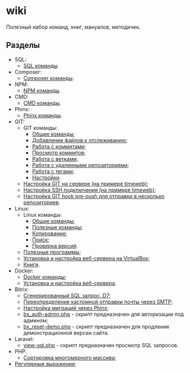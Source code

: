# wiki

Полезный набор команд, книг, мануалов, методичек.

## Разделы

* SQL:
    * [SQL команды](.docs/sql/command.md).
* Composer:
    * [Composer команды](.docs/composer/command.md).
* NPM:
    * [NPM команды](.docs/npm/command.md).
* CMD:
    * [CMD команды](.docs/cmd/command.md).
* Phinx:
    * [Phinx команды](.docs/phinx/command.md).
* GIT:
    * GIT команды:
        * [Общие команды](.docs/git/command/common.md);
        * [Добавление файлов к отслеживанию](.docs/git/command/tracking.md);
        * [Работа с коммитами](.docs/git/command/commits.md);
        * [Просмотр коммитов](.docs/git/command/logging.md);
        * [Работа с ветками](.docs/git/command/branches.md);
        * [Работа с удаленными репозиториями](.docs/git/command/remote.md);
        * [Работа с тегами](.docs/git/command/tags.md);
        * [Настройки](.docs/git/command/settings.md).
    * [Настройка GIT на сервере (на примере timeweb)](.docs/git/timeweb-server.md);
    * [Настройка SSH подключения (на примере timeweb)](.docs/git/timeweb-ssh.md);
    * [Настройка GIT hook pre-push для отправки в несколько репозиториев](.docs/git/hook-pre-push.md).
* Linux:
    * Linux команды:
        * [Общие команды](.docs/linux/command/common.md);
        * [Полезные команды](.docs/linux/command/useful.md);
        * [Копирование](.docs/linux/command/copy.md);
        * [Поиск](.docs/linux/command/search.md);
        * [Проверка версий](.docs/linux/command/version-check.md).
    * [Полезные программы](.docs/linux/tools.md);
    * [Установка и настройка веб-сервера на VirtualBox](.docs/linux/vb-websever.md);
    * [Книги](.docs/linux/books.md).
* Docker:
    * [Docker команды](.docs/docker/command.md);
    * [Установка и настройка веб-сервера](.docs/docker/websever.md).
* Bitrix:
    * [Сгенерированный SQL запрос, D7](.docs/bitrix/sql.md);
    * [Переопределение кастомной отправки почты через SMTP](.docs/bitrix/custom-mail.md);
    * [Настройка миграций через Phinx](.docs/bitrix/phinx.md);
    * [bx_auth-admin.php](.docs/bitrix/bx_auth-admin.php) - скрипт предназначен для авторизации под админом;
    * [bx_reset-demo.php](.docs/bitrix/bx_reset-demo.php) - скрипт предназначен для продления демонстрационной версии сайта.
* Laravel:
    * [view-sql.php](.docs/laravel/view-sql.php) - скрипт предназначен просмотр SQL запросов.
* PHP:
    * [Сортировка многомерного массива](.docs/php/array-multisort.md);
* [Регулярные выражения](.docs/regexp/regexp.md);